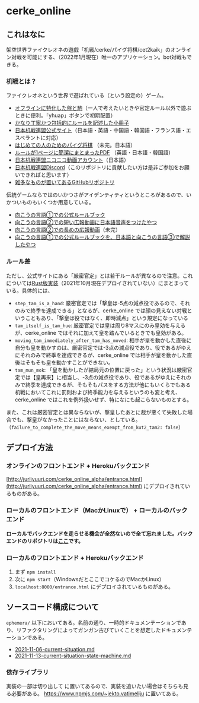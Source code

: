 # cerke_online

## これはなに
架空世界ファイクレオネの遊戯「机戦/cerke/パイグ将棋/cet2kaik」のオンライン対戦を可能にする、（2022年1月現在）唯一のアプリケーション。bot対戦もできる。

### 机戦とは？
ファイクレオネという世界で遊ばれている（という設定の）ゲーム。
* [オフラインに特化した盤と駒](https://meloviliju.github.io/cerke/cerke_board)（一人で考えたいときや官定ルール以外で遊ぶときに便利。「yhuap」ボタンで初期配置）
* [かなり丁寧かつ包括的にルールを記述した小冊子](https://cet2kaik.booth.pm/items/3469598)
* [日本机戦連盟公式サイト](https://sites.google.com/view/cet2kaik/トップページ)（日本語・英語・中国語・韓国語・フランス語・エスペラントに対応）
* [はじめての人のためのパイグ将棋](https://docs.google.com/document/d/17_cfVKLX5tGPYYRp5DUjnc8LEBOCs3uwX7t9QhO0nCY/edit#) （未完。日本語）
* [ルールが1ページに簡潔にまとまったPDF](https://raw.githubusercontent.com/sozysozbot/cerke/master/y1_huap1_summary.pdf) （英語・日本語・韓国語）
* [日本机戦連盟ニコニコ動画アカウント](https://www.nicovideo.jp/user/117068632)（日本語）
* [日本机戦連盟Discord](https://discord.gg/DtVQa5jEck)（このリポジトリに貢献したい方は是非ご参加をお願いできればと思います）
* [雑多なものが置いてあるGitHubリポジトリ](https://github.com/sozysozbot/cerke)

伝統ゲームならではのいかつさがアイデンティティというところがあるので、いかついものもいくつか用意している。
* [向こうの言語①での公式ルールブック](https://raw.githubusercontent.com/sozysozbot/cerke/master/AIL%20PANIT%20LETI%20CETKAIK%20LETI%20KULANTE.pdf)
* [向こうの言語②での短い広報動画に日本語音声をつけたやつ](https://twitter.com/cet2kaik/status/1421949189605314565)
* [向こうの言語②での長めの広報動画](https://drive.google.com/file/d/1t3HK-FauVMpvhYO1-LPVJAvDj-1KDYLj/view?usp=sharing)（未完）
* [向こうの言語①での公式ルールブックを、日本語と向こうの言語③で解説したやつ](https://docs.google.com/document/d/1yJLvWS_bQC3_EDToE5jUp0oDmNB_U6FRadsm0d97Cis/edit)

### ルール差
ただし、公式サイトにある「厳密官定」とは若干ルールが異なるので注意。これについては[Rust版実装](https://docs.rs/cetkaik_full_state_transition/0.2.10/src/cetkaik_full_state_transition/lib.rs.html#701-730)（2021年10月現在デプロイされていない）にまとまっている。具体的には、

* `step_tam_is_a_hand`: 厳密官定では「撃皇は-5点の減点役であるので、それのみで終季を達成できる」となるが、cerke_online では顔の見えない対戦ということもあり、「撃皇は役ではなく、即時減点」という規定になっている
* `tam_itself_is_tam_hue`: 厳密官定では皇は周り8マスにのみ皇効を与えるが、cerke_online ではそれに加えて皇を踏んでいるときでも皇効がある。
* `moving_tam_immediately_after_tam_has_moved`: 相手が皇を動かした直後に自分も皇を動かすのは、厳密官定では-3点の減点役であり、役であるがゆえにそれのみで終季を達成できるが、cerke_online では相手が皇を動かした直後はそもそも皇を動かすことができない。
* `tam_mun_mok`: 「皇を動かしたが結局元の位置に戻った」という状況は厳密官定では【皇再来】に相当し、-3点の減点役であり、役であるがゆえにそれのみで終季を達成できるが、そもそもパスをする方法が他にもいくらでもある机戦においてこれに罰則および終季能力を与えるというのも変と考え、cerke_online ではこれを例外扱いせず、特になにも起こらないものとする。

また、これは厳密官定とは異ならないが、撃皇したあとに裁が悪くて失敗した場合でも、撃皇がなかったことにはならない、としている。（`failure_to_complete_the_move_means_exempt_from_kut2_tam2: false`）

## デプロイ方法

### オンラインのフロントエンド + Herokuバックエンド
[http://jurliyuuri.com/cerke_online_alpha/entrance.html](http://jurliyuuri.com/cerke_online_alpha/entrance.html) にデプロイされているものがある。

### ローカルのフロントエンド（MacかLinuxで） + ローカルのバックエンド
<!-- 1. まず `npm install` -->
<!-- 2. ローカルで[バックエンド](https://gitlab.com/jekto.vatimeliju/cerke_online_backend)を走らせる
<!-- 3. `export API_ORIGIN=LOCAL` する -->
<!-- 4. `npm start` する -->
<!-- 5. `localhost:8000/entrance.html` にデプロイされているものがある。 -->

**ローカルでバックエンドを走らせる機会が全然ないので全て忘れました。バックエンドのリポジトリは[ここ](https://gitlab.com/jekto.vatimeliju/cerke_online_backend)です。**

### ローカルのフロントエンド + Herokuバックエンド
1. まず `npm install`
2. 次に `npm start`（WindowsだとここでコケるのでMacかLinux）
3. `localhost:8000/entrance.html` にデプロイされているものがある。


## ソースコード構成について
`ephemera/` 以下においてある。名前の通り、一時的ドキュメンテーションであり、リファクタリングによってガンガン古びていくことを想定したドキュメンテーションである。
* [2021-11-06-current-situation.md](https://github.com/jurliyuuri/cerke_online_alpha/blob/master/ephemera/2021-11-06-current-situation.md)
* [2021-11-13-current-situation-state-machine.md](https://github.com/jurliyuuri/cerke_online_alpha/blob/master/ephemera/2021-11-13-current-situation-state-machine.md)

### 依存ライブラリ
実装の一部は切り出して  に置いてあるので、実装を追いたい場合はそちらも見る必要がある。 https://www.npmjs.com/~jekto.vatimeliju に置いてある。

